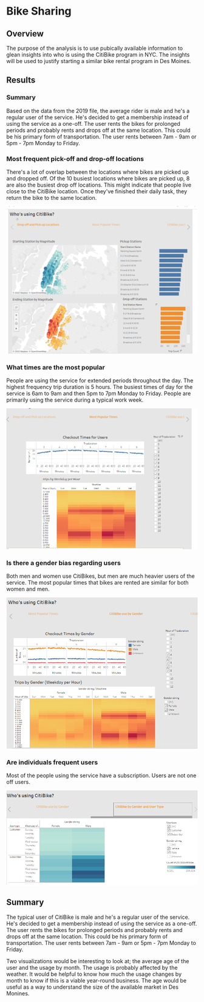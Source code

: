 # Bike Sharing

## Overview
The purpose of the analysis is to use pubically available information to glean insights into who is using the CitiBike program in NYC. The insights will be used to justify starting a similar bike rental program in Des Moines.

## Results

### Summary
Based on the data from the 2019 file, the average rider is male and he's a regular user of the service.  He's decided to get a membership instead of using the service as a one-off.  The user rents the bikes for prolonged periods and probably rents and drops off at the same location. This could be his primary form of transportation. The user rents between 7am - 9am or 5pm - 7pm Monday to Friday.

### Most frequent pick-off and drop-off locations
There's a lot of overlap between the locations where bikes are picked up and dropped off. Of the 10 busiest locations where bikes are picked up, 8 are also the busiest drop off locations. This might indicate that people live close to the CitiBike location.  Once they've finished their daily task, they return the bike to the same location.

![picture1](https://github.com/ryanmorin/bike_sharing/blob/main/2022-02-01%20(2).png)

### What times are the most popular
People are using the service for extended periods throughout the day. The highest frequency trip duration is 5 hours. The busiest times of day for the service is 6am to 9am and then 5pm to 7pm Monday to Friday. People are primarily using the service during a typical work week.

![picture2](https://github.com/ryanmorin/bike_sharing/blob/main/2022-02-01%20(4).png)

### Is there a gender bias regarding users
Both men and women use CitiBikes, but men are much heavier users of the service.  The most popular times that bikes are rented are similar for both women and men.

![picture3](https://github.com/ryanmorin/bike_sharing/blob/main/2022-02-01%20(5).png)

### Are individuals frequent users
Most of the people using the service have a subscription.  Users are not one off users.

![picture4](https://github.com/ryanmorin/bike_sharing/blob/main/2022-02-01%20(6).png)

## Summary
The typical user of CitiBike is male and he's a regular user of the service.  He's decided to get a membership instead of using the service as a one-off.  The user rents the bikes for prolonged periods and probably rents and drops off at the same location. This could be his primary form of transportation. The user rents between 7am - 9am or 5pm - 7pm Monday to Friday.

Two visualizations would be interesting to look at; the average age of the user and the usage by month. The usage is probably affected by the weather.  It would be helpful to know how much the usage changes by month to know if this is a viable year-round business. The age would be useful as a way to understand the size of the available market in Des Monines.
